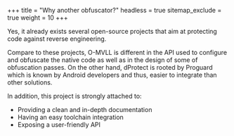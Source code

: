 +++
title           = "Why another obfuscator?"
headless        = true
sitemap_exclude = true
weight          = 10
+++

Yes, it already exists several open-source projects that aim at protecting code against reverse engineering.

Compare to these projects, O-MVLL is different in the API used to configure and obfuscate the native code
as well as in the design of some of obfuscation passes.
On the other hand, dProtect is rooted by Proguard which is known by Android developers and thus,
easier to integrate than other solutions.

In addition, this project is strongly attached to:

- Providing a clean and in-depth documentation
- Having an easy toolchain integration
- Exposing a user-friendly API
